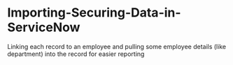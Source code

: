 # Importing-Securing-Data-in-ServiceNow
Linking each record to an employee and pulling some employee details (like department) into the record for easier reporting
